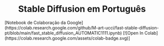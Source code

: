 <h1 align="center">Stable Diffusion em Português</h1>
<p>
[Notebook de Colaboração da Google](https://colab.research.google.com/github/M-art-ucci/fast-stable-diffusion-pt/blob/main/fast_stable_diffusion_AUTOMATIC1111.ipynb) [![Open In Colab](https://colab.research.google.com/assets/colab-badge.svg)]
